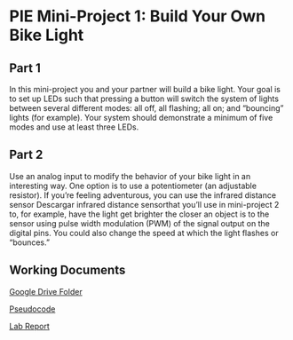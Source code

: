 # PIE Mini-Project 1: Build Your Own Bike Light

## Part 1
In this mini-project you and your partner will build a bike light.  Your goal is to set up LEDs such that pressing a button will switch the system of lights between several different modes: all off, all flashing; all on; and “bouncing” lights (for example).  Your system should demonstrate a minimum of five modes and use at least three LEDs.

## Part 2
Use an analog input to modify the behavior of your bike light in an interesting way. One option is to use a potentiometer (an adjustable resistor). If you’re feeling adventurous, you can use the infrared distance sensor  Descargar infrared distance sensorthat you’ll use in mini-project 2 to, for example, have the light get brighter the closer an object is to the sensor using pulse width modulation (PWM) of the signal output on the digital pins. You could also change the speed at which the light flashes or “bounces.”

## Working Documents
[Google Drive Folder](https://drive.google.com/drive/folders/1ru0ywoAPzcHrbpzM2inHj1PqVmzIJyZh?usp=sharing)

[Pseudocode](https://docs.google.com/document/d/1J2l3d-zSyXXNblsgTHbf1kkJlxpHH6XBYPKLE2XZw8c/edit?usp=sharing)

[Lab Report](https://docs.google.com/document/d/1I86XMl9raORzzZLItwdAOqMjU1DtyStxAQ_B8wu0wvw/edit?usp=sharing)
